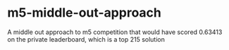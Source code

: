 # m5-middle-out-approach
A middle out approach to m5 competition that would have scored 0.63413 on the private leaderboard, which is a top 215 solution
